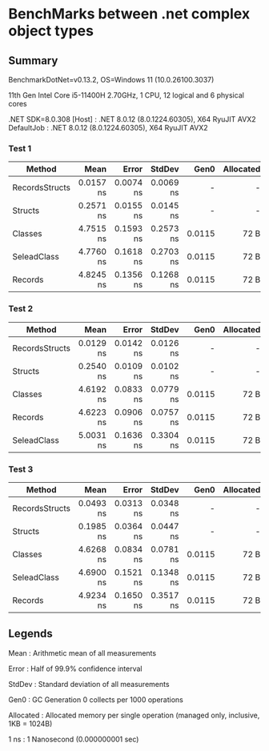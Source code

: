 # BenchMarks between .net complex object types

## Summary

BenchmarkDotNet=v0.13.2, OS=Windows 11 (10.0.26100.3037)

11th Gen Intel Core i5-11400H 2.70GHz, 1 CPU, 12 logical and 6 physical cores

.NET SDK=8.0.308
  [Host]     : .NET 8.0.12 (8.0.1224.60305), X64 RyuJIT AVX2
  DefaultJob : .NET 8.0.12 (8.0.1224.60305), X64 RyuJIT AVX2

### Test 1

|         Method |      Mean |     Error |    StdDev |   Gen0 | Allocated |
|--------------- |----------:|----------:|----------:|-------:|----------:|
| RecordsStructs | 0.0157 ns | 0.0074 ns | 0.0069 ns |      - |         - |
|        Structs | 0.2571 ns | 0.0155 ns | 0.0145 ns |      - |         - |
|        Classes | 4.7515 ns | 0.1593 ns | 0.2573 ns | 0.0115 |      72 B |
|    SeleadClass | 4.7760 ns | 0.1618 ns | 0.2703 ns | 0.0115 |      72 B |
|        Records | 4.8245 ns | 0.1356 ns | 0.1268 ns | 0.0115 |      72 B |

### Test 2

|         Method |      Mean |     Error |    StdDev |   Gen0 | Allocated |
|--------------- |----------:|----------:|----------:|-------:|----------:|
| RecordsStructs | 0.0129 ns | 0.0142 ns | 0.0126 ns |      - |         - |
|        Structs | 0.2540 ns | 0.0109 ns | 0.0102 ns |      - |         - |
|        Classes | 4.6192 ns | 0.0833 ns | 0.0779 ns | 0.0115 |      72 B |
|        Records | 4.6223 ns | 0.0906 ns | 0.0757 ns | 0.0115 |      72 B |
|    SeleadClass | 5.0031 ns | 0.1636 ns | 0.3304 ns | 0.0115 |      72 B |

### Test 3

|         Method |      Mean |     Error |    StdDev |   Gen0 | Allocated |
|--------------- |----------:|----------:|----------:|-------:|----------:|
| RecordsStructs | 0.0493 ns | 0.0313 ns | 0.0348 ns |      - |         - |
|        Structs | 0.1985 ns | 0.0364 ns | 0.0447 ns |      - |         - |
|        Classes | 4.6268 ns | 0.0834 ns | 0.0781 ns | 0.0115 |      72 B |
|    SeleadClass | 4.6900 ns | 0.1521 ns | 0.1348 ns | 0.0115 |      72 B |
|        Records | 4.9234 ns | 0.1650 ns | 0.3517 ns | 0.0115 |      72 B |


## Legends
  Mean      : Arithmetic mean of all measurements

  Error     : Half of 99.9% confidence interval

  StdDev    : Standard deviation of all measurements

  Gen0      : GC Generation 0 collects per 1000 operations

  Allocated : Allocated memory per single operation (managed only, inclusive, 1KB = 1024B)

  1 ns      : 1 Nanosecond (0.000000001 sec)